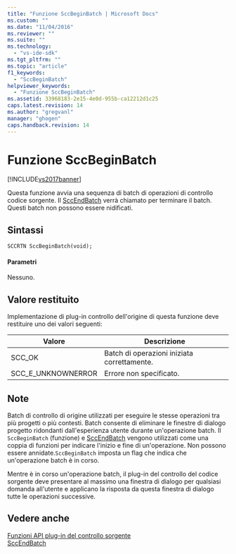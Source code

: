 ```yaml
---
title: "Funzione SccBeginBatch | Microsoft Docs"
ms.custom: ""
ms.date: "11/04/2016"
ms.reviewer: ""
ms.suite: ""
ms.technology: 
  - "vs-ide-sdk"
ms.tgt_pltfrm: ""
ms.topic: "article"
f1_keywords: 
  - "SccBeginBatch"
helpviewer_keywords: 
  - "Funzione SccBeginBatch"
ms.assetid: 33968183-2e15-4e0d-955b-ca12212d1c25
caps.latest.revision: 14
ms.author: "gregvanl"
manager: "ghogen"
caps.handback.revision: 14
---
```

# Funzione SccBeginBatch
[!INCLUDE[vs2017banner](../code-quality/includes/vs2017banner.md)]

Questa funzione avvia una sequenza di batch di operazioni di controllo codice sorgente. Il [SccEndBatch](../extensibility/sccendbatch-function.md) verrà chiamato per terminare il batch. Questi batch non possono essere nidificati.  
  
## Sintassi  
  
```cpp#  
SCCRTN SccBeginBatch(void);  
```  
  
#### Parametri  
 Nessuno.  
  
## Valore restituito  
 Implementazione di plug\-in controllo dell'origine di questa funzione deve restituire uno dei valori seguenti:  
  
|Valore|Descrizione|  
|------------|-----------------|  
|SCC\_OK|Batch di operazioni iniziata correttamente.|  
|SCC\_E\_UNKNOWNERROR|Errore non specificato.|  
  
## Note  
 Batch di controllo di origine utilizzati per eseguire le stesse operazioni tra più progetti o più contesti. Batch consente di eliminare le finestre di dialogo progetto ridondanti dall'esperienza utente durante un'operazione batch. Il `SccBeginBatch` \(funzione\) e [SccEndBatch](../extensibility/sccendbatch-function.md) vengono utilizzati come una coppia di funzioni per indicare l'inizio e fine di un'operazione. Non possono essere annidate.`SccBeginBatch` imposta un flag che indica che un'operazione batch è in corso.  
  
 Mentre è in corso un'operazione batch, il plug\-in del controllo del codice sorgente deve presentare al massimo una finestra di dialogo per qualsiasi domanda all'utente e applicano la risposta da questa finestra di dialogo tutte le operazioni successive.  
  
## Vedere anche  
 [Funzioni API plug\-in del controllo sorgente](../extensibility/source-control-plug-in-api-functions.md)   
 [SccEndBatch](../extensibility/sccendbatch-function.md)